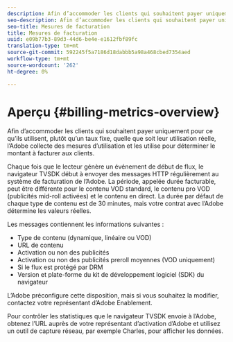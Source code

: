 ```yaml
---
description: Afin d’accommoder les clients qui souhaitent payer uniquement pour ce qu’ils utilisent, plutôt qu’un taux fixe, quelle que soit leur utilisation réelle, l’Adobe collecte des mesures d’utilisation et les utilise pour déterminer le montant à facturer aux clients.
seo-description: Afin d’accommoder les clients qui souhaitent payer uniquement pour ce qu’ils utilisent, plutôt qu’un taux fixe, quelle que soit leur utilisation réelle, l’Adobe collecte des mesures d’utilisation et les utilise pour déterminer le montant à facturer aux clients.
seo-title: Mesures de facturation
title: Mesures de facturation
uuid: e09b77b3-89d3-44d6-be4e-e1612fbf89fc
translation-type: tm+mt
source-git-commit: 592245f5a7186d18dabbb5a98a468cbed7354aed
workflow-type: tm+mt
source-wordcount: '262'
ht-degree: 0%

---
```



# Aperçu {#billing-metrics-overview}

Afin d’accommoder les clients qui souhaitent payer uniquement pour ce qu’ils utilisent, plutôt qu’un taux fixe, quelle que soit leur utilisation réelle, l’Adobe collecte des mesures d’utilisation et les utilise pour déterminer le montant à facturer aux clients.

Chaque fois que le lecteur génère un événement de début de flux, le navigateur TVSDK début à envoyer des messages HTTP régulièrement au système de facturation de l’Adobe. La période, appelée durée facturable, peut être différente pour le contenu VOD standard, le contenu pro VOD (publicités mid-roll activées) et le contenu en direct. La durée par défaut de chaque type de contenu est de 30 minutes, mais votre contrat avec l’Adobe détermine les valeurs réelles.

Les messages contiennent les informations suivantes :

* Type de contenu (dynamique, linéaire ou VOD)
* URL de contenu
* Activation ou non des publicités
* Activation ou non des publicités preroll moyennes (VOD uniquement)
* Si le flux est protégé par DRM
* Version et plate-forme du kit de développement logiciel (SDK) du navigateur

L’Adobe préconfigure cette disposition, mais si vous souhaitez la modifier, contactez votre représentant d’Adobe Enablement.

Pour contrôler les statistiques que le navigateur TVSDK envoie à l’Adobe, obtenez l’URL auprès de votre représentant d’activation d’Adobe et utilisez un outil de capture réseau, par exemple Charles, pour afficher les données.
